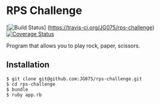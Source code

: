 # RPS Challenge

[![Build Status](https://travis-ci.org/JG075/rps-challenge.svg?branch=master)]
(https://travis-ci.org/JG075/rps-challenge)[![Coverage Status](https://coveralls.io/repos/github/makersacademy/rps-challenge/badge.svg)](https://coveralls.io/github/makersacademy/rps-challenge)

Program that allows you to play rock, paper, scissors.

## Installation

```
$ git clone git@github.com:JG075/rps-challenge.git
$ cd rps-challenge
$ bundle
$ ruby app.rb
```
